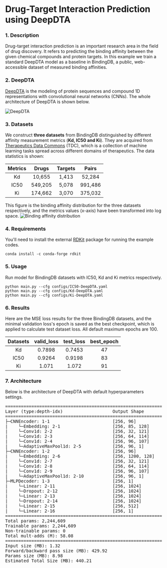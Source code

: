 # Drug-Target Interaction Prediction using DeepDTA

### 1. Description
Drug-target interaction prediction is an important research area in the field of drug discovery. It refers to predicting the binding affinity between the given chemical compounds and protein targets. In this example we train a standard DeepDTA model as a baseline in BindingDB, a public, web-accessible dataset of measured binding affinities.

### 2. DeepDTA
[DeepDTA](https://academic.oup.com/bioinformatics/article/34/17/i821/5093245) is the modeling of protein sequences and compound 1D
representations with convolutional neural networks (CNNs). The whole architecture of DeepDTA is shown below.

![DeepDTA](https://github.com/hkmztrk/DeepDTA/blob/master/docs/figures/deepdta.PNG)

### 3. Datasets
We construct **three datasets** from BindingDB distinguished by different affinity measurement metrics
(**Kd, IC50 and Ki**). They are acquired from [Therapeutics Data Commons](https://tdcommons.ai/) (TDC), which is a collection of machine learning
tasks spread across different domains of therapeutics. The data statistics is shown:

|  Metrics   | Drugs | Targets | Pairs |
|  :----:  | :----:  |   :----:  | :----:  |
| Kd  | 10,655 | 1,413 | 52,284 |
| IC50  | 549,205 | 5,078 | 991,486 |
| Ki | 174,662 | 3,070 | 375,032 |

This figure is the binding affinity distribution for the three datasets respectively, and the metrics values (x-axis) have been transformed into
log space.
![Binding affinity distribution](figures/bindingdb.jpg)

### 4. Requirements
You'll need to install the external [RDKit](https://github.com/rdkit/rdkit) package for running the example codes.

```
conda install -c conda-forge rdkit
```

### 5. Usage
Run model for BindingDB datasets with IC50, Kd and Ki metrics respectively.
```
python main.py --cfg configs/IC50-DeepDTA.yaml
python main.py --cfg configs/Kd-DeepDTA.yaml
python main.py --cfg configs/Ki-DeepDTA.yaml
```

### 6. Results
Here are the MSE loss results for the three BindingDB datasets, and the minimal validation loss's epoch is saved as the
best checkpoint, which is applied to calculate test dataset loss. All default maximum epochs are 100.

|  Datasets   | valid_loss | test_loss | best_epoch |
|  :----:  | :----:  |   :----:  | :----:  |
| Kd  | 0.7898 | 0.7453 | 47 |
| IC50  | 0.9264 | 0.9198 | 83 |
| Ki | 1.071 | 1.072 | 91 |

### 7. Architecture
Below is the architecture of DeepDTA with default hyperparameters settings.

<pre>
==========================================================================================
Layer (type:depth-idx)                   Output Shape              Param #
==========================================================================================
├─CNNEncoder: 1-1                        [256, 96]                 --
|    └─Embedding: 2-1                    [256, 85, 128]            8,320
|    └─Conv1d: 2-2                       [256, 32, 121]            21,792
|    └─Conv1d: 2-3                       [256, 64, 114]            16,448
|    └─Conv1d: 2-4                       [256, 96, 107]            49,248
|    └─AdaptiveMaxPool1d: 2-5            [256, 96, 1]              --
├─CNNEncoder: 1-2                        [256, 96]                 --
|    └─Embedding: 2-6                    [256, 1200, 128]          3,328
|    └─Conv1d: 2-7                       [256, 32, 121]            307,232
|    └─Conv1d: 2-8                       [256, 64, 114]            16,448
|    └─Conv1d: 2-9                       [256, 96, 107]            49,248
|    └─AdaptiveMaxPool1d: 2-10           [256, 96, 1]              --
├─MLPDecoder: 1-3                        [256, 1]                  --
|    └─Linear: 2-11                      [256, 1024]               197,632
|    └─Dropout: 2-12                     [256, 1024]               --
|    └─Linear: 2-13                      [256, 1024]               1,049,600
|    └─Dropout: 2-14                     [256, 1024]               --
|    └─Linear: 2-15                      [256, 512]                524,800
|    └─Linear: 2-16                      [256, 1]                  513
==========================================================================================
Total params: 2,244,609
Trainable params: 2,244,609
Non-trainable params: 0
Total mult-adds (M): 58.08
==========================================================================================
Input size (MB): 1.32
Forward/backward pass size (MB): 429.92
Params size (MB): 8.98
Estimated Total Size (MB): 440.21
